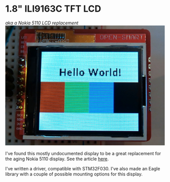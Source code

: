 # 1.8" ILI9163C TFT LCD
*aka a Nokia 5110 LCD replacement*
![Display image](pic1.jpg)

I've found this mostly undocumented display to be a great replacement for the aging Nokia 5110 display. See the article [here](http://embedblog.eu/?p=547).

I've written a driver, compatible with STM32F030. I've also made an Eagle library with a couple of possible mounting options for this display.